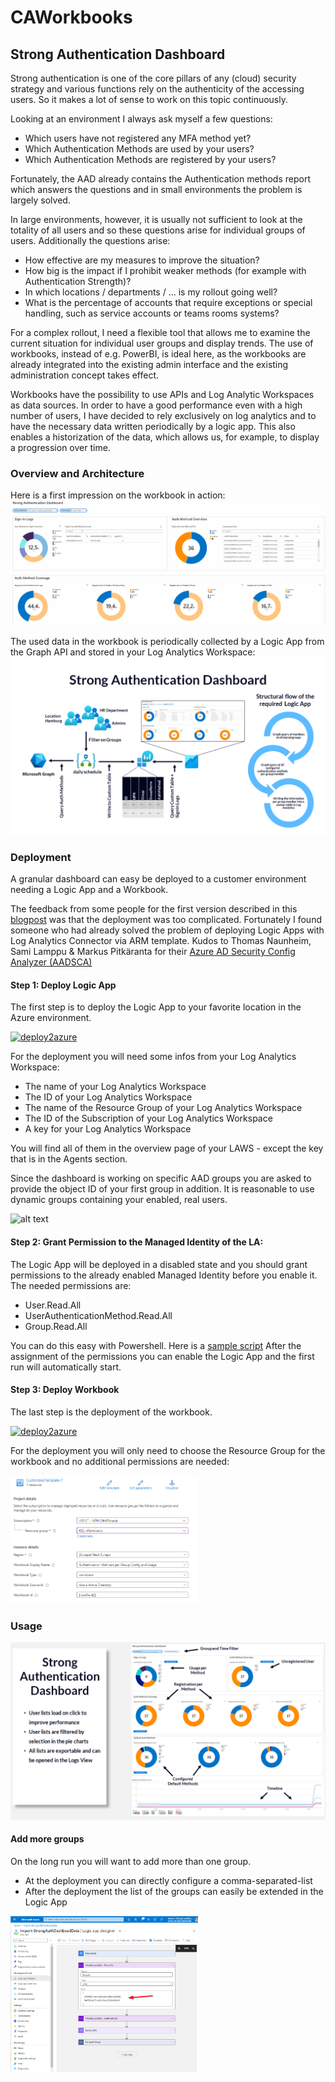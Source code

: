 # CAWorkbooks
## Strong Authentication Dashboard
Strong authentication is one of the core pillars of any (cloud) security strategy and various functions rely on the authenticity of the accessing users. So it makes a lot of sense to work on this topic continuously.

Looking at an environment I always ask myself a few questions:
* Which users have not registered any MFA method yet?
* Which Authentication Methods are used by your users?
* Which Authentication Methods are registered by your users?

Fortunately, the AAD already contains the Authentication methods report which answers the questions and in small environments the problem is largely solved.

In large environments, however, it is usually not sufficient to look at the totality of all users and so these questions arise for individual groups of users. Additionally the questions arise:
* How effective are my measures to improve the situation?
* How big is the impact if I prohibit weaker methods (for example with Authentication Strength)?
* In which locations / departments / … is my rollout going well?
* What is the percentage of accounts that require exceptions or special handling, such as service accounts or teams rooms systems?

For a complex rollout, I need a flexible tool that allows me to examine the current situation for individual user groups and display trends. The use of workbooks, instead of e.g. PowerBI, is ideal here, as the workbooks are already integrated into the existing admin interface and the existing administration concept takes effect.

Workbooks have the possibility to use APIs and Log Analytic Workspaces as data sources. In order to have a good performance even with a high number of users, I have decided to rely exclusively on log analytics and to have the necessary data written periodically by a logic app. This also enables a historization of the data, which allows us, for example, to display a progression over time.

### Overview and Architecture
Here is a first impression on the workbook in action:
![StrongAuthDashboardDemo](/media/StrongAuthDashboardDemo.gif)

The used data in the workbook is periodically collected by a Logic App from the Graph API and stored in your Log Analytics Workspace:
![Overview Auth Method Dashboard](/media/OverviewAuthMethodDashboard.png)

### Deployment

A granular dashboard can easy be deployed to a customer environment needing a Logic App and a Workbook. 

The feedback from some people for the first version described in this [blogpost](https://chris-brumm.medium.com/implementing-an-advanced-authentication-methods-dashboard-bcb83ebbef95) was that the deployment was too complicated. Fortunately I found someone who had already solved the problem of deploying Logic Apps with Log Analytics Connector via ARM template. Kudos to Thomas Naunheim, Sami Lamppu & Markus Pitkäranta for their [Azure AD Security Config Analyzer (AADSCA)](https://github.com/Cloud-Architekt/AzureAD-Attack-Defense/blob/main/AADSecurityConfigAnalyzer.md)

#### Step 1: Deploy Logic App

The first step is to deploy the Logic App to your favorite location in the Azure environment.

[![deploy2azure](https://aka.ms/deploytoazurebutton)](https://portal.azure.com/#create/Microsoft.Template/uri/https%3A%2F%2Fraw.githubusercontent.com%2Fcrmhh%2FCAWorkbooks%2Fmain%2Fconfig%2Fdeploy%2FStrongAuthDashboard-LogicApp.arm.json)

For the deployment you will need some infos from your Log Analytics Workspace:
* The name of your Log Analytics Workspace
* The ID of your Log Analytics Workspace
* The name of the Resource Group of your Log Analytics Workspace
* The ID of the Subscription of your Log Analytics Workspace
* A key for your Log Analytics Workspace

You will find all of them in the overview page of your LAWS - except the key that is in the Agents section. 

Since the dashboard is working on specific AAD groups you are asked to provide the object ID of your first group in addition. It is reasonable to use dynamic groups containing your enabled, real users. 

<img src="https://github.com/crmhh/CAWorkbooks/assets/30894952/c34d2dc9-d8a7-48cc-a25c-e2ad02f51050" alt="alt text" width="350" height="350">

#### Step 2: Grant Permission to the Managed Identity of the LA:

The Logic App will be deployed in a disabled state and you should grant permissions to the already enabled Managed Identity before you enable it. The needed permissions are:
* User.Read.All
* UserAuthenticationMethod.Read.All
* Group.Read.All

You can do this easy with Powershell. Here is a [sample script](/config/deploy/StrongAuthDashboardAssignPerms.ps1)
After the assignment of the permissions you can enable the Logic App and the first run will automatically start.

#### Step 3: Deploy Workbook

The last step is the deployment of the workbook. 

[![deploy2azure](https://aka.ms/deploytoazurebutton)](https://portal.azure.com/#create/Microsoft.Template/uri/https%3A%2F%2Fraw.githubusercontent.com%2Fcrmhh%2FCAWorkbooks%2Fmain%2Fconfig%2Fdeploy%2FStrongAuthDashboard.arm.json)

For the deployment you will only need to choose the Resource Group for the workbook and no additional permissions are needed:

<img src="/media/CustomDeploymentWorkbook.png" alt="alt text" width="300">

### Usage

![Auth Method Dashboard](/media/AuthMethodDashboard.png)

#### Add more groups

On the long run you will want to add more than one group. 

* At the deployment you can directly configure a comma-separated-list 
* After the deployment the list of the groups can easily be extended in the Logic App
<img src="/media/ExtendGroupsInLA.png" alt="alt text" width="300">
